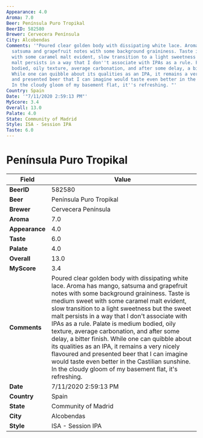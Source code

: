 ```yaml
---
Appearance: 4.0
Aroma: 7.0
Beer: Península Puro Tropikal
BeerID: 582580
Brewer: Cervecera Península
City: Alcobendas
Comments: '"Poured clear golden body with dissipating white lace. Aroma has mango,
  satsuma and grapefruit notes with some background graininess. Taste is medium sweet
  with some caramel malt evident, slow transition to a light sweetness but the sweet
  malt persists in a way that I don''t associate with IPAs as a rule. Palate is medium
  bodied, oily texture, average carbonation, and after some delay, a bitter finish.
  While one can quibble about its qualities as an IPA, it remains a very nicely flavoured
  and presented beer that I can imagine would taste even better in the Castilian sunshine.
  In the cloudy gloom of my basement flat, it''s refreshing. "'
Country: Spain
Date: '"7/11/2020 2:59:13 PM"'
MyScore: 3.4
Overall: 13.0
Palate: 4.0
State: Community of Madrid
Style: ISA - Session IPA
Taste: 6.0
---
```


# Península Puro Tropikal

| Field         | Value |
|---------------|-------|
| **BeerID** | 582580 |
| **Beer** | Península Puro Tropikal |
| **Brewer** | Cervecera Península |
| **Aroma** | 7.0 |
| **Appearance** | 4.0 |
| **Taste** | 6.0 |
| **Palate** | 4.0 |
| **Overall** | 13.0 |
| **MyScore** | 3.4 |
| **Comments** | Poured clear golden body with dissipating white lace. Aroma has mango, satsuma and grapefruit notes with some background graininess. Taste is medium sweet with some caramel malt evident, slow transition to a light sweetness but the sweet malt persists in a way that I don't associate with IPAs as a rule. Palate is medium bodied, oily texture, average carbonation, and after some delay, a bitter finish. While one can quibble about its qualities as an IPA, it remains a very nicely flavoured and presented beer that I can imagine would taste even better in the Castilian sunshine. In the cloudy gloom of my basement flat, it's refreshing.  |
| **Date** | 7/11/2020 2:59:13 PM |
| **Country** | Spain |
| **State** | Community of Madrid |
| **City** | Alcobendas |
| **Style** | ISA - Session IPA |
